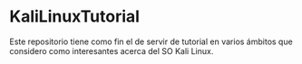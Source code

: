 # KaliLinuxTutorial
Este repositorio tiene como fin el de servir de tutorial en varios ámbitos que considero como interesantes acerca del SO Kali Linux.

